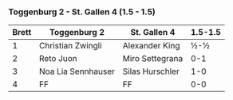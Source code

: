 ### Toggenburg 2 - St. Gallen 4 (1.5 - 1.5)

| Brett | Toggenburg 2       | St. Gallen 4    | 1.5-1.5 |
|-------|--------------------|-----------------|---------|
| 1     | Christian Zwingli  | Alexander King  | ½-½     |
| 2     | Reto Juon          | Miro Settegrana | 0-1     |
| 3     | Noa Lia Sennhauser | Silas Hurschler | 1-0     |
| 4     | FF                 | FF              | 0-0     |

